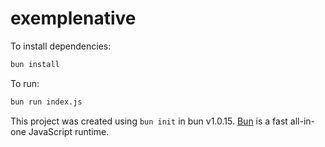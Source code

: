 # exemplenative

To install dependencies:

```bash
bun install
```

To run:

```bash
bun run index.js
```

This project was created using `bun init` in bun v1.0.15. [Bun](https://bun.sh) is a fast all-in-one JavaScript runtime.
